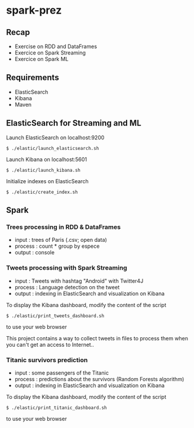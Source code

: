 # spark-prez

## Recap

- Exercise on RDD and DataFrames
- Exercice on Spark Streaming
- Exercice on Spark ML

## Requirements

- ElasticSearch
- Kibana
- Maven

## ElasticSearch for Streaming and ML

Launch ElasticSearch on localhost:9200
```
$ ./elastic/launch_elasticsearch.sh
```

Launch Kibana on localhost:5601
```
$ ./elastic/launch_kibana.sh
```

Initialize indexes on ElasticSearch
```
$ ./elastic/create_index.sh
```

## Spark

### Trees processing in RDD & DataFrames

- input : trees of Paris (.csv; open data)
- process : count * group by espece
- output : console

### Tweets processing with Spark Streaming

- input : Tweets with hashtag "Android" with Twitter4J
- process : Language detection on the tweet
- output : indexing in ElasticSearch and visualization on Kibana

To display the Kibana dashboard, modify the content of the script
```
$ ./elastic/print_tweets_dashboard.sh
```
to use your web browser

This project contains a way to collect tweets in files to process them when you can't get an access to Internet..

### Titanic survivors prediction

- input : some passengers of the Titanic
- process : predictions about the survivors (Random Forests algorithm)
- output : indexing in ElasticSearch and visualization on Kibana

To display the Kibana dashboard, modify the content of the script
```
$ ./elastic/print_titanic_dashboard.sh
```
to use your web browser

